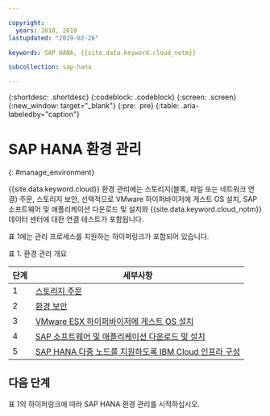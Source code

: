 ```yaml
---

copyright:
  years: 2018, 2019
lastupdated: "2019-02-26"

keywords: SAP HANA, {{site.data.keyword.cloud_notm}}

subcollection: sap-hana

---
```


{:shortdesc: .shortdesc}
{:codeblock: .codeblock}
{:screen: .screen}
{:new_window: target="_blank"}
{:pre: .pre}
{:table: .aria-labeledby="caption"}

# SAP HANA 환경 관리
{: #manage_environment}

{{site.data.keyword.cloud}} 환경 관리에는 스토리지(블록, 파일 또는 네트워크 연결) 주문, 스토리지 보안, 선택적으로 VMware 하이퍼바이저에 게스트 OS 설치, SAP 소프트웨어 및 애플리케이션 다운로드 및 설치와 {{site.data.keyword.cloud_notm}} 데이터 센터에 대한 연결 테스트가 포함됩니다.

표 1에는 관리 프로세스를 지원하는 하이퍼링크가 포함되어 있습니다.

표 1. 환경 관리 개요

|단계 |세부사항 |
| --- | --- |
|1 |[스토리지 주문](/docs/infrastructure/sap-hana?topic=sap-hana-order_storage#order_storage) |
|2 |[환경 보안](/docs/infrastructure/sap-hana?topic=sap-hana-secure_environment#secure_environment) |
|3 |[VMware ESX 하이퍼바이저에 게스트 OS 설치](/docs/infrastructure/sap-hana?topic=sap-hana-install_guest_os#install_guest_os) |
|4 |[SAP 소프트웨어 및 애플리케이션 다운로드 및 설치](/docs/infrastructure/sap-hana?topic=sap-hana-install_sap#install_sap) |
|5 | [SAP HANA 다중 노드를 지원하도록 IBM Cloud 인프라 구성](/docs/infrastructure/sap-hana?topic=sap-hana-multi-node-storage#multi-node-storage)

## 다음 단계

표 1의 하이퍼링크에 따라 SAP HANA 환경 관리를 시작하십시오.

